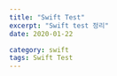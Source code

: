 ```yaml
---
title: "Swift Test"
excerpt: "Swift test 정리"
date: 2020-01-22

category: swift
tags: Swift Test
---
```

